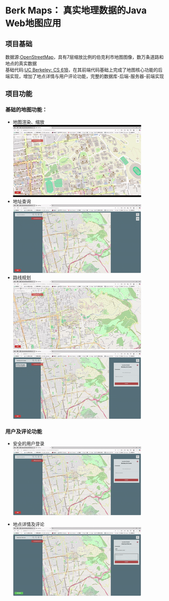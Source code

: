 # Berk Maps： 真实地理数据的Java Web地图应用
## 项目基础
数据源:[OpenStreetMap](https://www.openstreetmap.org/)，具有7层缩放比例的伯克利市地图图像，数万条道路和地点的真实数据 <br>
基础代码:[UC Berkeley: CS 61B](https://sp18.datastructur.es/index.html)，在其前端代码基础上完成了地图核心功能的后端实现，增加了地点详情与用户评论功能，完整的数据库-后端-服务器-前端实现 <br>
## 项目功能
### 基础的地图功能：
* 地图渲染、缩放<br>
![Demo](https://github.com/chiarua/BerkMaps/blob/master/demo/Raster.gif)<br>
* 地址查询<br>
![Demo](https://github.com/chiarua/BerkMaps/blob/master/demo/AutoComplete.gif)<br>
* 路线规划<br>
![Demo](https://github.com/chiarua/BerkMaps/blob/master/demo/Route1.gif)<br>
![Demo](https://github.com/chiarua/BerkMaps/blob/master/demo/Route2.gif)<br>

### 用户及评论功能
* 安全的用户登录<br>
![Demo](https://github.com/chiarua/BerkMaps/blob/master/demo/logIn.gif)<br>
  
* 地点详情及评论<br>
![Demo](https://github.com/chiarua/BerkMaps/blob/master/demo/AddComment.gif)
  
